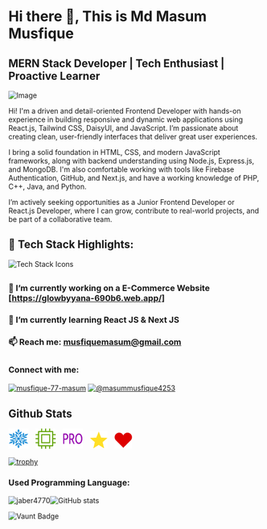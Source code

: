 # Hi there 👋, This is Md Masum Musfique
## MERN Stack Developer | Tech Enthusiast | Proactive Learner

![Image](https://github.com/user-attachments/assets/de20c1fd-35e6-4d21-8d23-7d02a2916f36)

Hi! I'm a driven and detail-oriented Frontend Developer with hands-on experience in building responsive and dynamic web applications using React.js, Tailwind CSS, DaisyUI, and JavaScript. I’m passionate about creating clean, user-friendly interfaces that deliver great user experiences.

I bring a solid foundation in HTML, CSS, and modern JavaScript frameworks, along with backend understanding using Node.js, Express.js, and MongoDB. I'm also comfortable working with tools like Firebase Authentication, GitHub, and Next.js, and have a working knowledge of PHP, C++, Java, and Python.

I’m actively seeking opportunities as a Junior Frontend Developer or React.js Developer, where I can grow, contribute to real-world projects, and be part of a collaborative team.

## 🔧 Tech Stack Highlights:

<p align="left">
  <img src="https://skillicons.dev/icons?i=html,css,tailwind,js,react,nodejs,express,mongodb,firebase,c,php,java" height="60" alt="Tech Stack Icons"/>
</p>

<!-- <p align="left"> 
<a href="https://getbootstrap.com" target="_blank" rel="noreferrer"> <img src="https://raw.githubusercontent.com/devicons/devicon/refs/heads/master/icons/bootstrap/bootstrap-original-wordmark.svg" alt="bootstrap" width="40" height="40"/> </a> 
<a href="https://www.w3schools.com/css/" target="_blank" rel="noreferrer"> <img src="https://raw.githubusercontent.com/devicons/devicon/refs/heads/master/icons/css3/css3-original.svg" alt="css3" width="40" height="40"/> </a> 
<a href="https://www.w3schools.com/c++/" target="_blank" rel="noreferrer"> <img src="https://raw.githubusercontent.com/devicons/devicon/refs/heads/master/icons/cplusplus/cplusplus-original.svg" alt="c++" width="40" height="40"/> </a> 
<a href="https://www.w3schools.com/java/" target="_blank" rel="noreferrer"> <img src="https://raw.githubusercontent.com/devicons/devicon/refs/heads/master/icons/java/java-original.svg" alt="java" width="40" height="40"/> </a> 
<a href="https://expressjs.com" target="_blank" rel="noreferrer" style='background-color:#fff'> <img src="https://raw.githubusercontent.com/devicons/devicon/master/icons/express/express-original-wordmark.svg" alt="express" width="40" height="40"/> </a> 
<a href="https://www.figma.com/" target="_blank" rel="noreferrer"> <img src="https://www.vectorlogo.zone/logos/figma/figma-icon.svg" alt="figma" width="40" height="40"/> </a> 
<a href="https://firebase.google.com/" target="_blank" rel="noreferrer"> <img src="https://www.vectorlogo.zone/logos/firebase/firebase-icon.svg" alt="firebase" width="40" height="40"/> </a>  
<a href="https://git-scm.com/" target="_blank" rel="noreferrer"> <img src="https://www.vectorlogo.zone/logos/git-scm/git-scm-icon.svg" alt="git" width="40" height="40"/> </a>  
<a href="https://www.w3.org/html/" target="_blank" rel="noreferrer"> <img src="https://raw.githubusercontent.com/devicons/devicon/master/icons/html5/html5-original-wordmark.svg" alt="html5" width="40" height="40"/> </a> 
<a href="https://developer.mozilla.org/en-US/docs/Web/JavaScript" target="_blank" rel="noreferrer"> <img src="https://raw.githubusercontent.com/devicons/devicon/master/icons/javascript/javascript-original.svg" alt="javascript" width="40" height="40"/> </a> 
<a href="https://www.mongodb.com/" target="_blank" rel="noreferrer"> <img src="https://raw.githubusercontent.com/devicons/devicon/master/icons/mongodb/mongodb-original-wordmark.svg" alt="mongodb" width="40" height="40"/> </a> 
<a href="https://nextjs.org/" target="_blank" rel="noreferrer"> <img src="https://cdn.worldvectorlogo.com/logos/nextjs-2.svg" alt="nextjs" width="40" height="40"/> </a> 
<a href="https://nodejs.org" target="_blank" rel="noreferrer"> <img src="https://raw.githubusercontent.com/devicons/devicon/master/icons/nodejs/nodejs-original-wordmark.svg" alt="nodejs" width="40" height="40"/> </a> 
<a href="https://www.photoshop.com/en" target="_blank" rel="noreferrer"> <img src="https://raw.githubusercontent.com/devicons/devicon/master/icons/photoshop/photoshop-line.svg" alt="photoshop" width="40" height="40"/> </a>
<a href="https://reactjs.org/" target="_blank" rel="noreferrer"> <img src="https://raw.githubusercontent.com/devicons/devicon/master/icons/react/react-original-wordmark.svg" alt="react" width="40" height="40"/> </a>  
<a href="https://tailwindcss.com/" target="_blank" rel="noreferrer"> <img src="https://www.vectorlogo.zone/logos/tailwindcss/tailwindcss-icon.svg" alt="tailwind" width="40" height="40"/> </a> 
</p> -->

## 
### 🔭 I’m currently working on a E-Commerce Website [https://glowbyyana-690b6.web.app/]
### 🌱 I’m currently learning React JS & Next JS
### 📫 Reach me: **musfiquemasum@gmail.com**

## 
<h3 align="left">Connect with me:</h3>
<p align="left">

<a href="https://www.linkedin.com/in/musfique-77-masum" target="blank"><img align="center" src="https://raw.githubusercontent.com/rahuldkjain/github-profile-readme-generator/master/src/images/icons/Social/linked-in-alt.svg" alt="musfique-77-masum" height="30" width="40" /></a>
<a href="https://www.youtube.com/@masummusfique4253" target="blank"><img align="center" src="https://raw.githubusercontent.com/rahuldkjain/github-profile-readme-generator/master/src/images/icons/Social/youtube.svg" alt="@masummusfique4253" height="30" width="40" /></a>

<!--[<img src='https://cdn.jsdelivr.net/npm/simple-icons@3.0.1/icons/github.svg' alt='github' height='40'>](https://github.com/Masumiub)  [<img src='https://cdn.jsdelivr.net/npm/simple-icons@3.0.1/icons/linkedin.svg' alt='linkedin' height='40'>](https://www.linkedin.com/in/musfique-77-masum/)  [<img src='https://cdn.jsdelivr.net/npm/simple-icons@3.0.1/icons/icloud.svg' alt='website' height='40'>](https://eprokashoni.com/masumBio/) -->
## Github Stats
<a href='https://archiveprogram.github.com/'><img src='https://raw.githubusercontent.com/acervenky/animated-github-badges/master/assets/acbadge.gif' width='40' height='40'></a> <a href='https://docs.github.com/en/developers'><img src='https://raw.githubusercontent.com/acervenky/animated-github-badges/master/assets/devbadge.gif' width='40' height='40'></a> <a href='https://github.com/pricing'><img src='https://raw.githubusercontent.com/acervenky/animated-github-badges/master/assets/pro.gif' width='40' height='40'></a> <a href='https://stars.github.com/'><img src='https://raw.githubusercontent.com/acervenky/animated-github-badges/master/assets/starbadge.gif' width='35' height='35'></a> <a href='https://docs.github.com/en/github/supporting-the-open-source-community-with-github-sponsors'><img src='https://raw.githubusercontent.com/acervenky/animated-github-badges/master/assets/sponsorbadge.gif' width='35' height='35'></a> 

[![trophy](https://github-profile-trophy.vercel.app/?username=Masumiub)](https://github.com/ryo-ma/github-profile-trophy)

<!--[![Top Langs](https://github-readme-stats.vercel.app/api/top-langs/?username=Masumiub)](https://github.com/anuraghazra/github-readme-stats)-->

<h3 align="left">Used Programming Language:</h3>
<p><img align="left" src="https://github-readme-stats.vercel.app/api/top-langs?username=jaber4770&show_icons=true&locale=en&layout=compact" alt="jaber4770" /></p>

![GitHub stats](https://github-readme-stats.vercel.app/api?username=Masumiub&show_icons=true)  

![Vaunt Badge](https://api.vaunt.dev/v1/github/entities/Masumiub/contributions?format=svg&private=false)  



